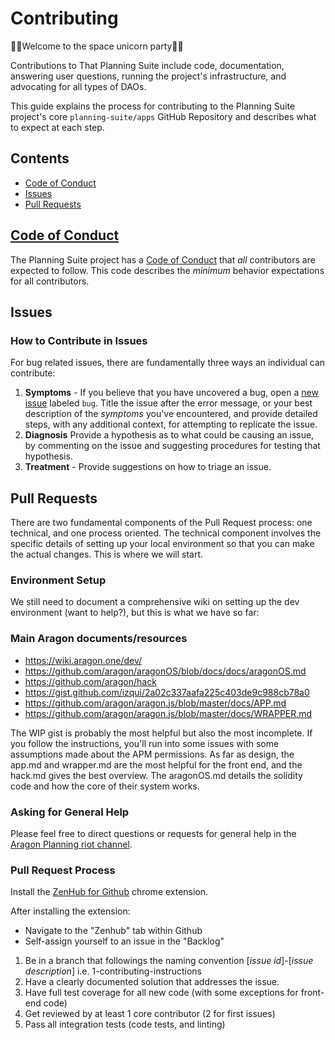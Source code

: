 # Contributing

🦄🚀Welcome to the space unicorn party🚀🦄

Contributions to That Planning Suite include code, documentation, answering user questions, running the project's infrastructure, and advocating for all types of DAOs.

This guide explains the process for contributing to the Planning Suite project's core `planning-suite/apps` GitHub Repository and describes what to expect at each step.

## Contents

- [Code of Conduct](#code-of-conduct)
- [Issues](#issues)
- [Pull Requests](#pull-requests)

## [Code of Conduct](./CODE_OF_CONDUCT.md)

The Planning Suite project has a
[Code of Conduct](./CODE_OF_CONDUCT.md)
that _all_ contributors are expected to follow. This code describes the
_minimum_ behavior expectations for all contributors.

## Issues

### How to Contribute in Issues

For bug related issues, there are fundamentally three ways an individual can
contribute:

1. **Symptoms** - If you believe that you have uncovered a bug, open a [new issue](https://github.com/AutarkLabs/planning-suite/issues/new) labeled `bug`. Title the issue after the error message, or your best description of the _symptoms_ you've encountered, and provide detailed steps, with any additional context, for attempting to replicate the issue.
2. **Diagnosis** Provide a hypothesis as to what could be causing an issue, by commenting on the issue and suggesting procedures for testing that hypothesis.
3. **Treatment** - Provide suggestions on how to triage an issue.

## Pull Requests

There are two fundamental components of the Pull Request process: one technical, and one process oriented. The technical component involves the specific details of setting up your local environment so that you can make the actual changes. This is where we will start.

### Environment Setup

We still need to document a comprehensive wiki on setting up the dev environment (want to help?), but this is what we have so far:

### Main Aragon documents/resources

- <https://wiki.aragon.one/dev/>
- <https://github.com/aragon/aragonOS/blob/docs/docs/aragonOS.md>
- <https://github.com/aragon/hack>
- <https://gist.github.com/izqui/2a02c337aafa225c403de9c988cb78a0>
- <https://github.com/aragon/aragon.js/blob/master/docs/APP.md>
- <https://github.com/aragon/aragon.js/blob/master/docs/WRAPPER.md>

The WIP gist is probably the most helpful but also the most incomplete. If you follow the instructions, you'll run into some issues with some assumptions made about the APM permissions. As far as design, the app.md and wrapper.md are the most helpful for the front end, and the hack.md gives the best overview. The aragonOS.md details the solidity code and how the core of their system works.

### Asking for General Help

Please feel free to direct questions or requests for general help in the [Aragon Planning riot channel](https://riot.im/app/#/room/#aragon-planning:matrix.org).

### Pull Request Process

Install the [ZenHub for Github](https://chrome.google.com/webstore/detail/zenhub-for-github/ogcgkffhplmphkaahpmffcafajaocjbd?hl=en-US) chrome extension.

After installing the extension:

- Navigate to the "Zenhub" tab within Github
- Self-assign yourself to an issue in the "Backlog"

1. Be in a branch that followings the naming convention [*issue id*]-[*issue description*] i.e. 1-contributing-instructions
2. Have a clearly documented solution that addresses the issue.
3. Have full test coverage for all new code (with some exceptions for front-end code)
4. Get reviewed by at least 1 core contributor (2 for first issues)
5. Pass all integration tests (code tests, and linting)
